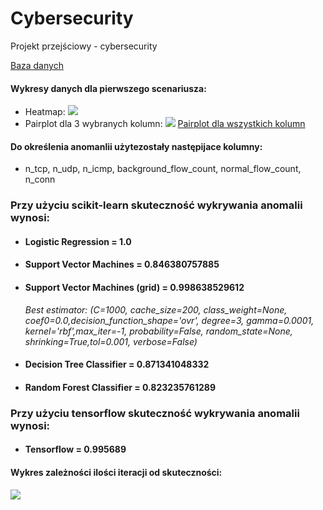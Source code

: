# Cybersecurity
Projekt przejściowy - cybersecurity

[Baza danych](https://mcfp.weebly.com/the-ctu-13-dataset-a-labeled-dataset-with-botnet-normal-and-background-traffic.html)

#### Wykresy danych dla pierwszego scenariusza:
* Heatmap:
![](http://imagizer.imageshack.us/a/img924/7729/Da76Qq.png )
* Pairplot dla 3 wybranych kolumn:
![](http://imageshack.com/a/img924/6415/WQo4WO.png)
[Pairplot dla wszystkich kolumn](http://imageshack.com/a/img923/9964/zfNx4e.png)

#### Do określenia anomanlii użytezostały następijace kolumny:
 * n_tcp, n_udp, n_icmp, background_flow_count, normal_flow_count, n_conn
### Przy użyciu scikit-learn skuteczność wykrywania anomalii wynosi:

* #### Logistic Regression = 1.0
* #### Support Vector Machines = 0.846380757885
* #### Support Vector Machines (grid) = 0.998638529612
   *Best estimator:
(C=1000, cache_size=200, class_weight=None, coef0=0.0,decision_function_shape='ovr', degree=3, gamma=0.0001, kernel='rbf',max_iter=-1,     probability=False, random_state=None, shrinking=True,tol=0.001, verbose=False)*
* #### Decision Tree Classifier = 0.871341048332
* #### Random Forest Classifier = 0.823235761289
### Przy użyciu tensorflow skuteczność wykrywania anomalii wynosi:
* #### Tensorflow = 0.995689
#### Wykres zależności ilości iteracji od skuteczności:
![](http://imageshack.com/a/img924/5059/zXRTih.png)
